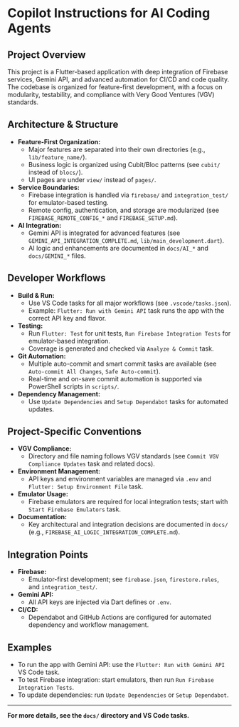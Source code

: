 # Copilot Instructions for AI Coding Agents

## Project Overview
This project is a Flutter-based application with deep integration of Firebase services, Gemini API, and advanced automation for CI/CD and code quality. The codebase is organized for feature-first development, with a focus on modularity, testability, and compliance with Very Good Ventures (VGV) standards.

## Architecture & Structure
- **Feature-First Organization:**
  - Major features are separated into their own directories (e.g., `lib/feature_name/`).
  - Business logic is organized using Cubit/Bloc patterns (see `cubit/` instead of `blocs/`).
  - UI pages are under `view/` instead of `pages/`.
- **Service Boundaries:**
  - Firebase integration is handled via `firebase/` and `integration_test/` for emulator-based testing.
  - Remote config, authentication, and storage are modularized (see `FIREBASE_REMOTE_CONFIG_*` and `FIREBASE_SETUP.md`).
- **AI Integration:**
  - Gemini API is integrated for advanced features (see `GEMINI_API_INTEGRATION_COMPLETE.md`, `lib/main_development.dart`).
  - AI logic and enhancements are documented in `docs/AI_*` and `docs/GEMINI_*` files.

## Developer Workflows
- **Build & Run:**
  - Use VS Code tasks for all major workflows (see `.vscode/tasks.json`).
  - Example: `Flutter: Run with Gemini API` task runs the app with the correct API key and flavor.
- **Testing:**
  - Run `Flutter: Test` for unit tests, `Run Firebase Integration Tests` for emulator-based integration.
  - Coverage is generated and checked via `Analyze & Commit` task.
- **Git Automation:**
  - Multiple auto-commit and smart commit tasks are available (see `Auto-commit All Changes`, `Safe Auto-commit`).
  - Real-time and on-save commit automation is supported via PowerShell scripts in `scripts/`.
- **Dependency Management:**
  - Use `Update Dependencies` and `Setup Dependabot` tasks for automated updates.

## Project-Specific Conventions
- **VGV Compliance:**
  - Directory and file naming follows VGV standards (see `Commit VGV Compliance Updates` task and related docs).
- **Environment Management:**
  - API keys and environment variables are managed via `.env` and `Flutter: Setup Environment File` task.
- **Emulator Usage:**
  - Firebase emulators are required for local integration tests; start with `Start Firebase Emulators` task.
- **Documentation:**
  - Key architectural and integration decisions are documented in `docs/` (e.g., `FIREBASE_AI_LOGIC_INTEGRATION_COMPLETE.md`).

## Integration Points
- **Firebase:**
  - Emulator-first development; see `firebase.json`, `firestore.rules`, and `integration_test/`.
- **Gemini API:**
  - All API keys are injected via Dart defines or `.env`.
- **CI/CD:**
  - Dependabot and GitHub Actions are configured for automated dependency and workflow management.

## Examples
- To run the app with Gemini API: use the `Flutter: Run with Gemini API` VS Code task.
- To test Firebase integration: start emulators, then run `Run Firebase Integration Tests`.
- To update dependencies: run `Update Dependencies` or `Setup Dependabot`.

---

**For more details, see the `docs/` directory and VS Code tasks.**
